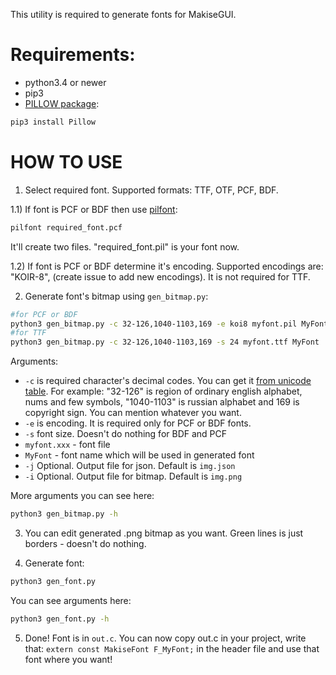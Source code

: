 This utility is required to generate fonts for MakiseGUI.

# Requirements:

- python3.4 or newer
- pip3
- [PILLOW package](http://python-pillow.org/):
```Bash
pip3 install Pillow
```

# HOW TO USE

1) Select required font. Supported formats: TTF, OTF, PCF, BDF.

1.1) If font is PCF or BDF then use [pilfont](https://pillow.readthedocs.org/en/3.0.0/reference/ImageFont.html"""): 
```Bash
pilfont required_font.pcf
```
It'll create two files. "required_font.pil" is your font now.

1.2) If font is PCF or BDF determine it's encoding. Supported encodings are: "KOIR-8", (create issue to add new encodings). It is not required for TTF.

2) Generate font's bitmap using `gen_bitmap.py`:
```Bash
#for PCF or BDF
python3 gen_bitmap.py -c 32-126,1040-1103,169 -e koi8 myfont.pil MyFont
#for TTF
python3 gen_bitmap.py -c 32-126,1040-1103,169 -s 24 myfont.ttf MyFont
```
Arguments: 
* `-c` is required character's decimal codes. You can get it [from unicode table](https://unicode-table.com). For example: "32-126" is region of ordinary english alphabet, nums and few symbols, "1040-1103" is russian alphabet and 169 is copyright sign. You can mention whatever you want.
* `-e` is encoding. It is required only for PCF or BDF fonts.
* `-s` font size. Doesn't do nothing for BDF and PCF
* `myfont.xxx` - font file
* `MyFont` - font name which will be used in generated font
* `-j` Optional. Output file for json. Default is `img.json`
* `-i` Optional. Output file for bitmap. Default is `img.png`


More arguments you can see here:
```Bash
python3 gen_bitmap.py -h
```

3) You can edit generated .png bitmap as you want. Green lines is just borders - doesn't do nothing.

4) Generate font:
```Bash
python3 gen_font.py 
```

You can see arguments here:
```Bash
python3 gen_font.py -h 
```

5) Done! Font is in `out.c`. You can now copy out.c in your project, write that: `extern const MakiseFont F_MyFont;` in the header file and use that font where you want!
